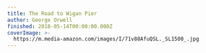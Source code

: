 ```yaml
---
title: The Road to Wigan Pier
author: George Orwell
finished: 2018-05-14T00:00:00.000Z
coverImage: >-
  https://m.media-amazon.com/images/I/71v88AfuQSL._SL1500_.jpg
---
```


